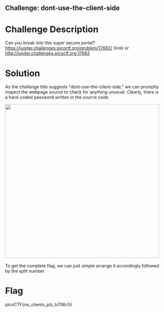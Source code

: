 ## Challenge: dont-use-the-client-side

# Challenge Description 

Can you break into this super secure portal? https://jupiter.challenges.picoctf.org/problem/17682/ (link) or http://jupiter.challenges.picoctf.org:17682

# Solution 

As the challenge title suggests "dont-use-the-client-side," we can promptly inspect the webpage source to check for anything unusual. Clearly, there is a hard-coded password written in the source code.

<img width="500" src="https://github.com/edlowwy/CTF-Writeups/assets/138736240/3ae2a7f0-a3fb-4cd0-9502-b58c4fc1c1c2">
<br>
<br>
To get the complete flag, we can just simple arrange it accordingly followed by the split number. 

# Flag 

picoCTF{no_clients_plz_b706c5}
